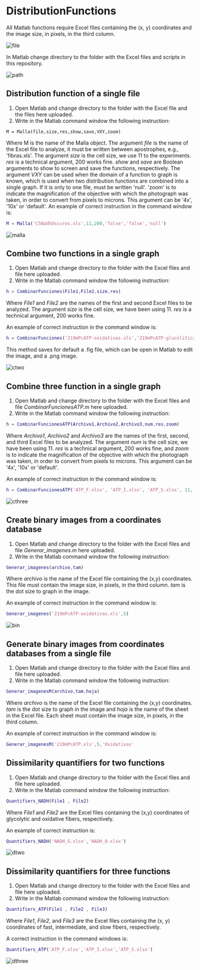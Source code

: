 # DistributionFunctions
All Matlab functions require Excel files containing the (x, y) coordinates and the image size, in pixels, in the third column.

![file](pictures/image1.PNG)

In Matlab change directory to the folder with the Excel files and scripts in this repository.

![path](pictures/image2.png)

## Distribution function of a single file
1. Open Matlab and change directory to the folder with the Excel file and the files here uploaded.
2. Write in the Matlab command window the following instruction:
``` [Matlab]
M = Malla(file,size,res,show,save,VXY,zoom)
``` 

Where M is the name of the Malla object.
The argument *file* is the name of the Excel file to analyze, it must be written between apostrophes, e.g., 'fibras.xls'.
The argument *size* is the cell size, we use 11 to the experiments. 
*res* is a technical argument, 200 works fine. 
*show* and *save* are Boolean arguments to show to screen and save the functions, respectively.
The argument *VXY* can be used when the domain of a function to graph is known, which is used when two distribution functions are combined into a single graph. If it is only to one file, must be written 'null'.
'zoom' is to indicate the magnification of the objective with which the photograph was taken, in order to convert from pixels to microns. This argument can be '4x', '10x' or 'default'.
An example of correct instruction in the command window is:
```Matlab
M = Malla('C5NadhOscuros.xls',11,200,'false','false','null')
```
![malla](pictures/image3to8.png)

## Combine two functions in a single graph
1. Open Matlab and change directory to the folder with the Excel files and file here uploaded.
2. Write in the Matlab command window the following instruction:
```Matlab
h = CombinarFunciones(File1,File2,size,res)
```
Where *File1* and *File2* are the names of the first and second Excel files to be analyzed.
The argument *size* is the cell size, we have been using 11.
*res* is a technical argument, 200 works fine.

An example of correct instruction in the command window is:
```Matlab
h = CombinarFunciones('219mPcATP-oxidativas.xls','219mPcATP-glucoliticas.xls',11,200);
```
This method saves for default a .fig file, which can be open in Matlab to edit the image, and a .png image.

![ctwo](pictures/image9.png)


## Combine three function in a single graph
1.	Open Matlab and change directory to the folder with the Excel files and file *CombinarFuncionesATP.m* here uploaded.
2.	Write in the Matlab command window the following instruction:
```Matlab
h = CombinarFuncionesATP(Archivo1,Archivo2,Archivo3,num,res,zoom)
```
Where *Archivo1*, *Archivo2* and *Archivo3* are the names of the first, second, and third Excel files to be analyzed.
The argument *num* is the cell size, we have been using 11.
*res* is a technical argument, 200 works fine, and *zoom* is to indicate the magnification of the objective with which the photograph was taken, in order to convert from pixels to microns. This argument can be '4x', '10x' or 'default'.

An example of correct instruction in the command window is:
```Matlab
h = CombinarFuncionesATP('ATP_F.xlsx', 'ATP_I.xlsx', 'ATP_S.xlsx', 11, 200, '10x')
```
![cthree](pictures/image10.png)

## Create binary images from a coordinates database
1.	Open Matlab and change directory to the folder with the Excel files and file *Generar_imagenes.m* here uploaded.
2.	Write in the Matlab command window the following instruction:
```Matlab
Generar_imagenes(archivo,tam)
```
Where *archivo* is the name of the Excel file containing the (x,y) coordinates. This file must contain the image size, in pixels, in the third column.
*tam* is the dot size to graph in the image.

An example of correct instruction in the command window is:
```Matlab
Generar_imagenes('219mPcATP-oxidativas.xls',5)
```

![bin](pictures/image11.tiff)

## Generate binary images from coordinates databases from a single file
1.	Open Matlab and change directory to the folder with the Excel files and file here uploaded.
2.	Write in the Matlab command window the following instruction:
```Matlab
Generar_imagenesM(archivo,tam,hoja)
```
Where *archivo* is the name of the Excel file containing the (x,y) coordinates.
*tam* is the dot size to graph in the image and *hoja* is the name of the sheet in the Excel file.
Each sheet must contain the image size, in pixels, in the third column.

An example of correct instruction in the command window is:
```Matlab
Generar_imagenesM('219mPcATP.xls',5,'Oxidativas'
```


## Dissimilarity quantifiers for two functions
1.	Open Matlab and change directory to the folder with the Excel files and file here uploaded.
2.	Write in the Matlab command window the following instruction:
```Matlab
Quantifiers_NADH(File1 , File2)
```

Where *File1* and *File2* are the Excel files containing the (x,y) coordinates of glycolytic and oxidative fibers, respectively.

An example of correct instruction is:
```Matlab
Quantifiers_NADH('NADH_G.xlsx','NADH_O.xlsx')
```

![dtwo](pictures/image12.png)


## Dissimilarity quantifiers for three functions
1.	Open Matlab and change directory to the folder with the Excel files and file here uploaded.
2.	Write in the Matlab command window the following instruction:
```Matlab
Quantifiers_ATP(File1 , File2 , File3)
```
Where *File1*, *File2*, and *File3* are the Excel files containing the (x, y) coordinates of fast, intermediate, and slow fibers, respectively.

A correct instruction in the command windows is:
```Matlab
Quantifiers_ATP('ATP_F.xlsx','ATP_I.xlsx','ATP_S.xlsx')
```

![dthree](pictures/image13.png)
